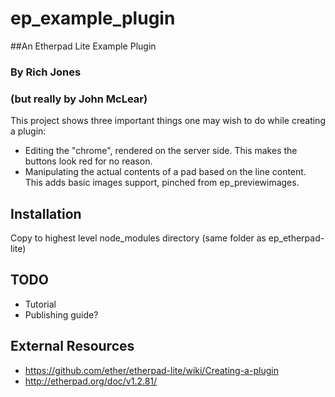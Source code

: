 # ep_example_plugin
##An Etherpad Lite Example Plugin

### By Rich Jones
### (but really by John McLear)

This project shows three important things one may wish to do while creating a plugin: 

* Editing the "chrome", rendered on the server side. This makes the buttons look red for no reason.
* Manipulating the actual contents of a pad based on the line content. This adds basic images support, pinched from ep_previewimages.

## Installation

Copy to highest level node_modules directory (same folder as ep_etherpad-lite)

## TODO

* Tutorial
* Publishing guide?

## External Resources

* https://github.com/ether/etherpad-lite/wiki/Creating-a-plugin
* http://etherpad.org/doc/v1.2.81/
